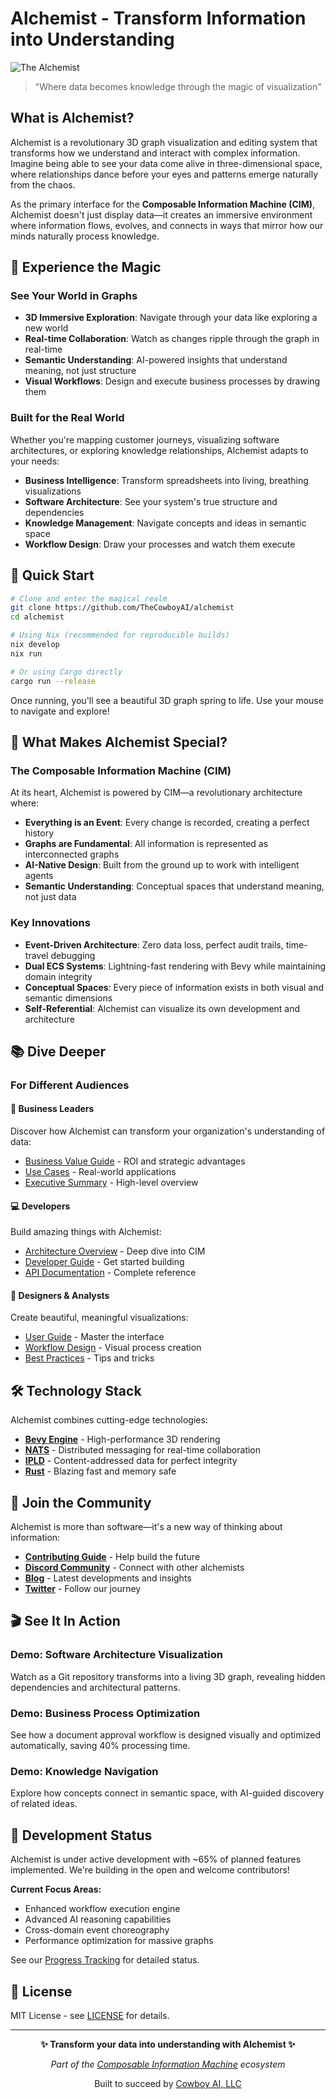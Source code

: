 # Alchemist - Transform Information into Understanding

![The Alchemist](./alchemist.webp)

> "Where data becomes knowledge through the magic of visualization"

## What is Alchemist?

Alchemist is a revolutionary 3D graph visualization and editing system that transforms how we understand and interact with complex information. Imagine being able to see your data come alive in three-dimensional space, where relationships dance before your eyes and patterns emerge naturally from the chaos.

As the primary interface for the **Composable Information Machine (CIM)**, Alchemist doesn't just display data—it creates an immersive environment where information flows, evolves, and connects in ways that mirror how our minds naturally process knowledge.

## 🌟 Experience the Magic

### See Your World in Graphs
- **3D Immersive Exploration**: Navigate through your data like exploring a new world
- **Real-time Collaboration**: Watch as changes ripple through the graph in real-time
- **Semantic Understanding**: AI-powered insights that understand meaning, not just structure
- **Visual Workflows**: Design and execute business processes by drawing them

### Built for the Real World
Whether you're mapping customer journeys, visualizing software architectures, or exploring knowledge relationships, Alchemist adapts to your needs:

- **Business Intelligence**: Transform spreadsheets into living, breathing visualizations
- **Software Architecture**: See your system's true structure and dependencies
- **Knowledge Management**: Navigate concepts and ideas in semantic space
- **Workflow Design**: Draw your processes and watch them execute

## 🚀 Quick Start

```bash
# Clone and enter the magical realm
git clone https://github.com/TheCowboyAI/alchemist
cd alchemist

# Using Nix (recommended for reproducible builds)
nix develop
nix run

# Or using Cargo directly
cargo run --release
```

Once running, you'll see a beautiful 3D graph spring to life. Use your mouse to navigate and explore!

## 🎯 What Makes Alchemist Special?

### The Composable Information Machine (CIM)
At its heart, Alchemist is powered by CIM—a revolutionary architecture where:
- **Everything is an Event**: Every change is recorded, creating a perfect history
- **Graphs are Fundamental**: All information is represented as interconnected graphs
- **AI-Native Design**: Built from the ground up to work with intelligent agents
- **Semantic Understanding**: Conceptual spaces that understand meaning, not just data

### Key Innovations
- **Event-Driven Architecture**: Zero data loss, perfect audit trails, time-travel debugging
- **Dual ECS Systems**: Lightning-fast rendering with Bevy while maintaining domain integrity
- **Conceptual Spaces**: Every piece of information exists in both visual and semantic dimensions
- **Self-Referential**: Alchemist can visualize its own development and architecture

## 📚 Dive Deeper

### For Different Audiences

#### 🏢 **Business Leaders**
Discover how Alchemist can transform your organization's understanding of data:
- [Business Value Guide](doc/publish/business/) - ROI and strategic advantages
- [Use Cases](doc/publish/business/use-cases.md) - Real-world applications
- [Executive Summary](doc/publish/architecture/ipld-executive-summary.md) - High-level overview

#### 💻 **Developers**
Build amazing things with Alchemist:
- [Architecture Overview](doc/publish/architecture/) - Deep dive into CIM
- [Developer Guide](doc/publish/technical/) - Get started building
- [API Documentation](doc/publish/api/) - Complete reference

#### 🎨 **Designers & Analysts**
Create beautiful, meaningful visualizations:
- [User Guide](doc/user-guide/) - Master the interface
- [Workflow Design](doc/publish/guides/) - Visual process creation
- [Best Practices](doc/publish/guides/visualization-best-practices.md) - Tips and tricks

## 🛠️ Technology Stack

Alchemist combines cutting-edge technologies:
- **[Bevy Engine](https://bevyengine.org/)** - High-performance 3D rendering
- **[NATS](https://nats.io/)** - Distributed messaging for real-time collaboration
- **[IPLD](https://ipld.io/)** - Content-addressed data for perfect integrity
- **[Rust](https://rust-lang.org/)** - Blazing fast and memory safe

## 🤝 Join the Community

Alchemist is more than software—it's a new way of thinking about information:

- **[Contributing Guide](CONTRIBUTING.md)** - Help build the future
- **[Discord Community](#)** - Connect with other alchemists
- **[Blog](#)** - Latest developments and insights
- **[Twitter](#)** - Follow our journey

## 🎬 See It In Action

### Demo: Software Architecture Visualization
Watch as a Git repository transforms into a living 3D graph, revealing hidden dependencies and architectural patterns.

### Demo: Business Process Optimization
See how a document approval workflow is designed visually and optimized automatically, saving 40% processing time.

### Demo: Knowledge Navigation
Explore how concepts connect in semantic space, with AI-guided discovery of related ideas.

## 🚧 Development Status

Alchemist is under active development with ~65% of planned features implemented. We're building in the open and welcome contributors!

**Current Focus Areas:**
- Enhanced workflow execution engine
- Advanced AI reasoning capabilities
- Cross-domain event choreography
- Performance optimization for massive graphs

See our [Progress Tracking](doc/progress/) for detailed status.

## 📄 License

MIT License - see [LICENSE](LICENSE) for details.

---

<div align="center">

**✨ Transform your data into understanding with Alchemist ✨**

*Part of the [Composable Information Machine](https://github.com/TheCowboyAI/CIM) ecosystem*

Built to succeed by [Cowboy AI, LLC](https://cowboy.ai)

</div>



